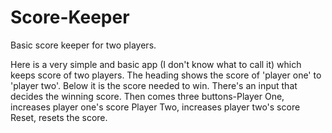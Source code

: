 # Score-Keeper
Basic score keeper for two players.

Here is a very simple and basic app (I don't know what to call it) which keeps score of two players.
The heading shows the score of 'player one' to 'player two'.
Below it is the score needed to win.
There's an input that decides the winning score.
Then comes three buttons-Player One, increases player one's score
                         Player Two, increases player two's score
                         Reset, resets the score.
